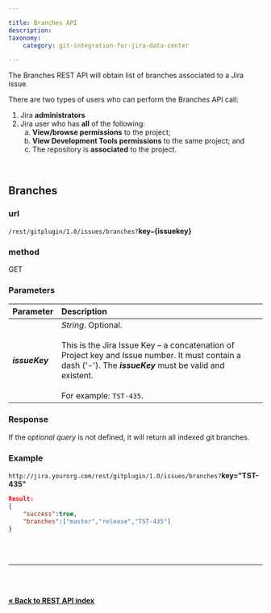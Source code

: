 ```yaml
---

title: Branches API
description:
taxonomy:
    category: git-integration-for-jira-data-center

---
```


The Branches REST API will obtain list of branches associated to a Jira issue.

<div class="bbb-callout bbb--alert">
    <div class="irow">
    <div class="ilogobox">
        <span class="logoimg"></span>
    </div>
    <div class="imsgbox">
        There are two types of users who can perform the Branches API call:
        <ol>
            <li>Jira <b>administrators</b></li>
            <li>Jira user who has <b>all</b> of the following:
            <ol type='a'>
                <li><b>View/browse permissions</b> to the project;</li>
                <li><b>View Development Tools permissions</b> to the same project; and</li>
                <li>The repository is <b>associated</b> to the project.</li>
            </ol>
            </li>
        </ol>
    </div>
    </div>
</div>
<br>

## Branches

### url
`/rest/gitplugin/1.0/issues/branches?`**key**`=`**{issuekey}**

### method
GET

### Parameters

| Parameter | Description |
| :--- | :--- |
| _**issueKey**_ | _String_. Optional.<br><br>This is the Jira Issue Key – a concatenation of Project key and Issue number. It must contain a dash ('-'). The _**issueKey**_ must be valid and existent.<br><br>For example: `TST-435`. |

### Response

If the _optional query_ is not defined, it will return all indexed git branches.

### Example

`http://jira.yourorg.com/rest/gitplugin/1.0/issues/branches?`**key="TST-435"**

```json
Result:
{
    "success":true,
    "branches":["master","release","TST-435"]
}
```

<br>
<br>
<hr>
<br>
<br>

**[« Back to REST API index](/git-integration-for-jira-data-center/rest-api-gij-self-managed)**

